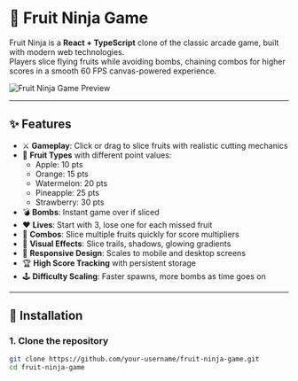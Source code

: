 # 🥷 Fruit Ninja Game

Fruit Ninja is a **React + TypeScript** clone of the classic arcade game, built with modern web technologies.  
Players slice flying fruits while avoiding bombs, chaining combos for higher scores in a smooth 60 FPS canvas-powered experience.

![Fruit Ninja Game Preview](./public/preview.png)

---

## ✨ Features

- ⚔️ **Gameplay**: Click or drag to slice fruits with realistic cutting mechanics
- 🍎 **Fruit Types** with different point values:
  - Apple: 10 pts
  - Orange: 15 pts
  - Watermelon: 20 pts
  - Pineapple: 25 pts
  - Strawberry: 30 pts
- 💣 **Bombs**: Instant game over if sliced
- ❤️ **Lives**: Start with 3, lose one for each missed fruit
- 🎯 **Combos**: Slice multiple fruits quickly for score multipliers
- 🌌 **Visual Effects**: Slice trails, shadows, glowing gradients
- 📱 **Responsive Design**: Scales to mobile and desktop screens
- 🏆 **High Score Tracking** with persistent storage
- 🕹️ **Difficulty Scaling**: Faster spawns, more bombs as time goes on

---

## 🚀 Installation

### 1. Clone the repository
```bash
git clone https://github.com/your-username/fruit-ninja-game.git
cd fruit-ninja-game
